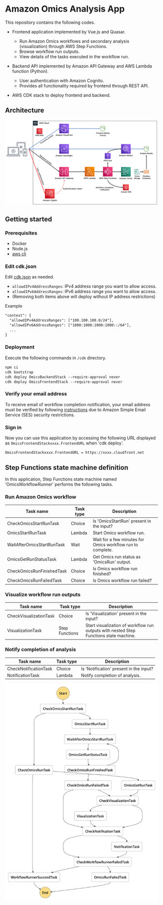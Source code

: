 # Amazon Omics Analysis App

This repository contains the following codes.

- Frontend application implemented by Vue.js and Quasar.
  - Run Amazon Omics workflows and secondary analysis (visualization) through AWS Step Functions.
  - Browse workflow run outputs.
  - View details of the tasks executed in the workflow run.

- Backend API implemented by Amazon API Gateway and AWS Lambda function (Python).
  - User authentication with Amazon Cognito.
  - Provides all functionality required by frontend through REST API.

- AWS CDK stack to deploy frontend and backend.

## Architecture

![Architecture](docs/imgs/architecture.png)

## Getting started

### Prerequisites

- Docker
- Node.js
- [aws cli](https://aws.amazon.com/jp/cli/)

### Edit cdk.json

Edit [cdk.json](../cdk/cdk.json) as needed.

- `allowdIPv4AddressRanges`: IPv4 address range you want to allow access.
- `allowdIPv6AddressRanges`: IPv6 address range you want to allow access.
- (Removing both items above will deploy without IP address restrictions)

Example
```
"context": {
  "allowdIPv4AddressRanges": ["100.100.100.0/24"],
  "allowdIPv6AddressRanges": ["1000:1000:1000:1000::/64"],
  ...
}
```

### Deployment

Execute the following commands in `/cdk` directory.

```
npm ci
cdk bootstrap
cdk deploy OmicsBackendStack --require-approval never
cdk deploy OmicsFrontendStack --require-approval never
```

### Verify your email address

To receive email of workflow completion notification, your email address must be verified by following [instructions](https://docs.aws.amazon.com/ses/latest/dg/creating-identities.html#verify-email-addresses-procedure) due to Amazon Simple Email Service (SES) security restrictions.

### Sign in

Now you can use this application by accessing the following URL displayed as `OmicsFrontendStackxxxx.FrontendURL` when 'cdk deploy'.

```
OmicsFrontendStackxxxx.FrontendURL = https://xxxx.cloudfront.net
```

## Step Functions state machine definition

In this application, Step Functions state machine named 'OmicsWorkflowRunner' performs the following tasks.

### Run Amazon Omics workflow

| Task name                  | Task type | Description |
| -------------------------- | --------- | ----------- |
| CheckOmicsStartRunTask     | Choice    | Is 'OmicsStartRun' present in the input? |
| OmicsStartRunTask          | Lambda    | Start Omics workflow run. |
| WaitAfterOmicsStartRunTask | Wait      | Wait for a few minutes for Omics workflow run to complete. |
| OmicsGetRunStatusTask      | Lambda    | Get Omics run status as 'OmicsRun' output. |
| CheckOmicsRunFinishedTask  | Choice    | Is Omics workflow run finished? |
| CheckOmicsRunFailedTask    | Choice    | Is Omics workflow run failed? |

### Visualize workflow run outputs

| Task name              | Task type      | Description |
| ---------------------- | -------------- | ----------- |
| CheckVisualizationTask | Choice         | Is 'Visualization' present in the input? |
| VisualizationTask      | Step Functions | Start visualization of workflow run outputs with nested Step Functions state machine. |

### Notify completion of analysis

| Task name             | Task type | Description |
| --------------------- | --------- | ----------- |
| CheckNotificationTask | Choice    | Is 'Notification' present in the input? |
| NotificationTask      | Lambda    | Notify completion of analysis. |

![State machine definition](docs/imgs/stepfunctions.png)
